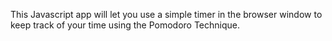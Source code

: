 This Javascript app will let you use a simple timer in the browser window to keep track of your time using the Pomodoro Technique.

